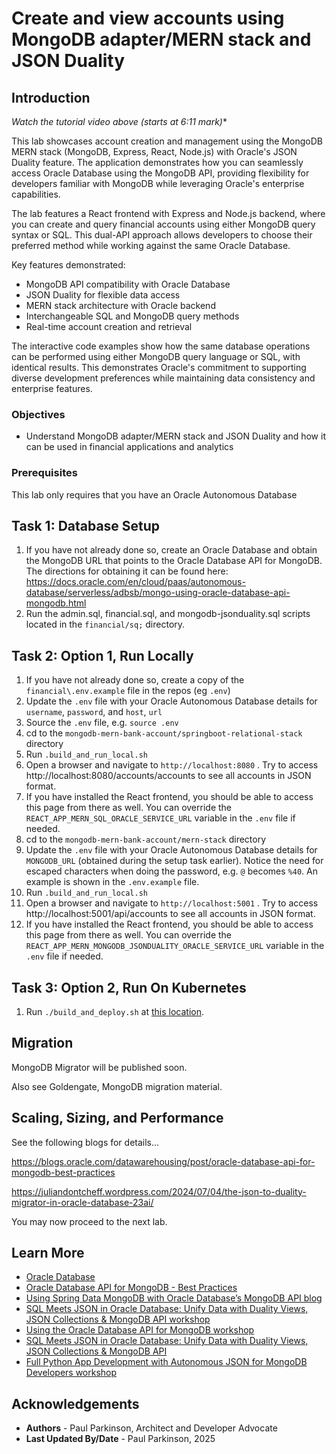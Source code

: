 # Create and view accounts using MongoDB adapter/MERN stack and JSON Duality

## Introduction

[](youtube:qHVYXagpAC0)

*Watch the tutorial video above (starts at 6:11 mark)**

This lab showcases account creation and management using the MongoDB MERN stack (MongoDB, Express, React, Node.js) with Oracle's JSON Duality feature. The application demonstrates how you can seamlessly access Oracle Database using the MongoDB API, providing flexibility for developers familiar with MongoDB while leveraging Oracle's enterprise capabilities.

The lab features a React frontend with Express and Node.js backend, where you can create and query financial accounts using either MongoDB query syntax or SQL. This dual-API approach allows developers to choose their preferred method while working against the same Oracle Database.

Key features demonstrated:
- MongoDB API compatibility with Oracle Database
- JSON Duality for flexible data access
- MERN stack architecture with Oracle backend
- Interchangeable SQL and MongoDB query methods
- Real-time account creation and retrieval

The interactive code examples show how the same database operations can be performed using either MongoDB query language or SQL, with identical results. This demonstrates Oracle's commitment to supporting diverse development preferences while maintaining data consistency and enterprise features.

### Objectives

-  Understand MongoDB adapter/MERN stack and JSON Duality and how it can be used in financial applications and analytics


### Prerequisites

This lab only requires that you have an Oracle Autonomous Database


## Task 1: Database Setup

1. If you have not already done so, create an Oracle Database and obtain the MongoDB URL that points to the Oracle Database API for MongoDB. The directions for obtaining it can be found here:
   https://docs.oracle.com/en/cloud/paas/autonomous-database/serverless/adbsb/mongo-using-oracle-database-api-mongodb.html
2. Run the admin.sql, financial.sql, and mongodb-jsonduality.sql scripts located in the `financial/sq;` directory.


## Task 2: Option 1, Run Locally

1. If you have not already done so, create a copy of the `financial\.env.example` file in the repos (eg `.env`)
2. Update the `.env` file with your Oracle Autonomous Database details for `username`, `password`, and `host`, `url`
3. Source the `.env` file, e.g. `source .env`
4. cd to the `mongodb-mern-bank-account/springboot-relational-stack` directory
5. Run `.build_and_run_local.sh`
6. Open a browser and navigate to `http://localhost:8080` . Try to access http://localhost:8080/accounts/accounts to see all accounts in JSON format.
7. If you have installed the React frontend, you should be able to access this page from there as well. You can override the `REACT_APP_MERN_SQL_ORACLE_SERVICE_URL` variable in the `.env` file if needed.
8. cd to the `mongodb-mern-bank-account/mern-stack` directory
9. Update the `.env` file with your Oracle Autonomous Database details for `MONGODB_URL` (obtained during the setup task earlier). Notice the need for escaped characters when doing the password, e.g. `@` becomes `%40`. An example is shown in the `.env.example` file.
10. Run `.build_and_run_local.sh`
11. Open a browser and navigate to `http://localhost:5001` . Try to access http://localhost:5001/api/accounts to see all accounts in JSON format.
12. If you have installed the React frontend, you should be able to access this page from there as well. You can override the `REACT_APP_MERN_MONGODB_JSONDUALITY_ORACLE_SERVICE_URL` variable in the `.env` file if needed.

## Task 3: Option 2, Run On Kubernetes

1. Run `./build_and_deploy.sh` at [this location](https://github.com/paulparkinson/oracle-ai-for-sustainable-dev/tree/main/financial/graph-circular-payments).


## Migration

MongoDB Migrator will be published soon.

Also see Goldengate, MongoDB migration material.


## Scaling, Sizing, and Performance

See the following blogs for details...

https://blogs.oracle.com/datawarehousing/post/oracle-database-api-for-mongodb-best-practices

https://juliandontcheff.wordpress.com/2024/07/04/the-json-to-duality-migrator-in-oracle-database-23ai/


You may now proceed to the next lab.

## Learn More

* [Oracle Database](https://bit.ly/mswsdatabase)
* [Oracle Database API for MongoDB - Best Practices](https://blogs.oracle.com/datawarehousing/post/oracle-database-api-for-mongodb-best-practices)
* [Using Spring Data MongoDB with Oracle Database’s MongoDB API blog](https://blogs.oracle.com/developers/post/using-spring-data-mongodb-with-oracle-databases-mongodb-api)
* [SQL Meets JSON in Oracle Database: Unify Data with Duality Views, JSON Collections & MongoDB API workshop](https://livelabs.oracle.com/pls/apex/dbpm/r/livelabs/view-workshop?wid=4168)
* [Using the Oracle Database API for MongoDB workshop](https://apexapps.oracle.com/pls/apex/r/dbpm/livelabs/run-workshop?p210_wid=3152)
* [SQL Meets JSON in Oracle Database: Unify Data with Duality Views, JSON Collections & MongoDB API](https://apexapps.oracle.com/pls/apex/r/dbpm/livelabs/run-workshop?p210_wid=3635)
* [Full Python App Development with Autonomous JSON for MongoDB Developers workshop](https://apexapps.oracle.com/pls/apex/r/dbpm/livelabs/run-workshop?p210_wid=3272)

## Acknowledgements
* **Authors** - Paul Parkinson, Architect and Developer Advocate
* **Last Updated By/Date** - Paul Parkinson, 2025
